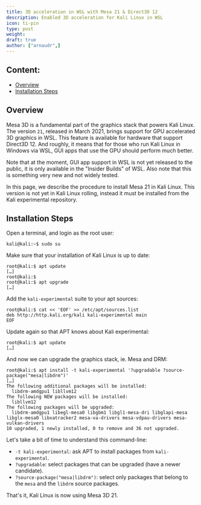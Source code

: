 ```yaml
---
title: 3D acceleration in WSL with Mesa 21 & Direct3D 12
description: Enabled 3D acceleration for Kali Linux in WSL
icon: ti-pin
type: post
weight:
draft: true
author: ["arnaudr",]
---
```


## Content:

- [Overview](#overview)
- [Installation Steps](#installation-steps)

## Overview

Mesa 3D is a fundamental part of the graphics stack that powers Kali Linux. The version `21`, released in March 2021, brings support for GPU accelerated 3D graphics in WSL. This feature is available for hardware that support Direct3D 12. And roughly, it means that for those who run Kali Linux in Windows via WSL, GUI apps that use the GPU should perform much better.

Note that at the moment, GUI app support in WSL is not yet released to the public, it is only available in the "Insider Builds" of WSL. Also note that this is something very new and not widely tested.

In this page, we describe the procedure to install Mesa 21 in Kali Linux. This version is not yet in Kali Linux rolling, instead it must be installed from the Kali experimental repository.

## Installation Steps

Open a terminal, and login as the root user:

```console
kali@kali:~$ sudo su
```

Make sure that your installation of Kali Linux is up to date:

```console
root@kali:$ apt update
[…]
root@kali:$
root@kali:$ apt upgrade
[…]
```

Add the `kali-experimental` suite to your apt sources:

```console
root@kali:$ cat << 'EOF' >> /etc/apt/sources.list
deb http://http.kali.org/kali kali-experimental main
EOF
```

Update again so that APT knows about Kali experimental:

```console
root@kali:$ apt update
[…]
```

And now we can upgrade the graphics stack, ie. Mesa and DRM:

```console
root@kali:$ apt install -t kali-experimental '?upgradable ?source-package("mesa|libdrm")'
[…]
The following additional packages will be installed:
  libdrm-amdgpu1 libllvm12
The following NEW packages will be installed:
  libllvm12
The following packages will be upgraded:
  libdrm-amdgpu1 libegl-mesa0 libgbm1 libgl1-mesa-dri libglapi-mesa libglx-mesa0 libxatracker2 mesa-va-drivers mesa-vdpau-drivers mesa-vulkan-drivers
10 upgraded, 1 newly installed, 0 to remove and 36 not upgraded.
```

Let's take a bit of time to understand this command-line:
- `-t kali-experimental`: ask APT to install packages from `kali-experimental`.
- `?upgradable`: select packages that can be upgraded (have a newer candidate).
- `?source-package("mesa|libdrm")`: select only packages that belong to the
  `mesa` and the `libdrm` source packages.

That's it, Kali Linux is now using Mesa 3D 21.
